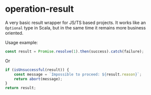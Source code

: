 # operation-result
A very basic result wrapper for JS/TS based projects. It works like an `Optional` type in Scala, but in the same time it remains more business oriented.

Usage example:

```typescript
const result = Promise.resolve(1).then(success).catch(failure);
```
Or
```typescript
if (isUnsuccessful(result)) {
    const message = `Impossible to proceed: ${result.reason}`;
    return abort(message);
}
return result;
```
